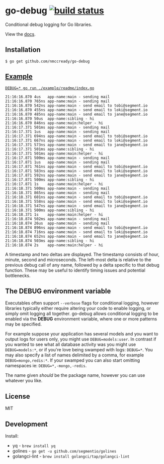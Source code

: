 # go-debug [![build status][travis-image]][travis-url]

Conditional debug logging for Go libraries.

View the [docs](http://godoc.org/github.com/tj/go-debug).

## Installation

```
$ go get github.com/nmccready/go-debug
```

## [Example](./example/readme/index.go)

[`DEBUG=* go run ./example/readme/index.go`](./example/readme/index.go)

```
21:16:16.870 4us   app-name:main - sending mail
21:16:16.870 765ns app-name:main - sending mail
21:16:16.870 542ns app-name:main - send email to tobi@segment.io
21:16:16.870 455ns app-name:main - send email to loki@segment.io
21:16:16.870 485ns app-name:main - send email to jane@segment.io
21:16:16.870 50us  app-name:sibling - hi
21:16:16.870 846ns app-name:main:helper - hi
21:16:17.371 501ms app-name:main - sending mail
21:16:17.371 1us   app-name:main - sending mail
21:16:17.371 694ns app-name:main - send email to tobi@segment.io
21:16:17.371 667ns app-name:main - send email to loki@segment.io
21:16:17.371 573ns app-name:main - send email to jane@segment.io
21:16:17.371 501ms app-name:sibling - hi
21:16:17.371 501ms app-name:main:helper - hi
21:16:17.871 500ms app-name:main - sending mail
21:16:17.871 1us   app-name:main - sending mail
21:16:17.871 761ns app-name:main - send email to tobi@segment.io
21:16:17.871 583ns app-name:main - send email to loki@segment.io
21:16:17.871 592ns app-name:main - send email to jane@segment.io
21:16:17.871 500ms app-name:sibling - hi
21:16:17.871 1s    app-name:main:helper - hi
21:16:18.371 500ms app-name:main - sending mail
21:16:18.371 865ns app-name:main - sending mail
21:16:18.371 601ns app-name:main - send email to tobi@segment.io
21:16:18.371 558ns app-name:main - send email to loki@segment.io
21:16:18.371 547ns app-name:main - send email to jane@segment.io
21:16:18.371 500ms app-name:sibling - hi
21:16:18.371 1s    app-name:main:helper - hi
21:16:18.874 502ms app-name:main - sending mail
21:16:18.874 26us  app-name:main - sending mail
21:16:18.874 896ns app-name:main - send email to tobi@segment.io
21:16:18.874 716ns app-name:main - send email to loki@segment.io
21:16:18.874 652ns app-name:main - send email to jane@segment.io
21:16:18.874 503ms app-name:sibling - hi
21:16:18.874 2s    app-name:main:helper - hi
```

A timestamp and two deltas are displayed. The timestamp consists of hour, minute, second and microseconds. The left-most delta is relative to the previous debug call of any name, followed by a delta specific to that debug function. These may be useful to identify timing issues and potential bottlenecks.

## The DEBUG environment variable

Executables often support `--verbose` flags for conditional logging, however
libraries typically either require altering your code to enable logging,
or simply omit logging all together. go-debug allows conditional logging
to be enabled via the **DEBUG** environment variable, where one or more
patterns may be specified.

For example suppose your application has several models and you want
to output logs for users only, you might use `DEBUG=models:user`. In contrast
if you wanted to see what all database activity was you might use `DEBUG=models:*`,
or if you're love being swamped with logs: `DEBUG=*`. You may also specify a list of names delimited by a comma, for example `DEBUG=mongo,redis:*`.
If your swamped you can also start omitting namespaces ie: `DEBUG=*,-mongo,-redis`.

The name given _should_ be the package name, however you can use whatever you like.

## License

MIT

## Development

Install:

- yq - `brew install yq`
- golines - `go get -u github.com/segmentio/golines`
- golangci-lint - `brew install golangci/tap/golangci-lint`

[travis-image]: https://img.shields.io/travis/nmccready/go-debug.svg
[travis-url]: https://travis-ci.org/nmccready/go-debug
